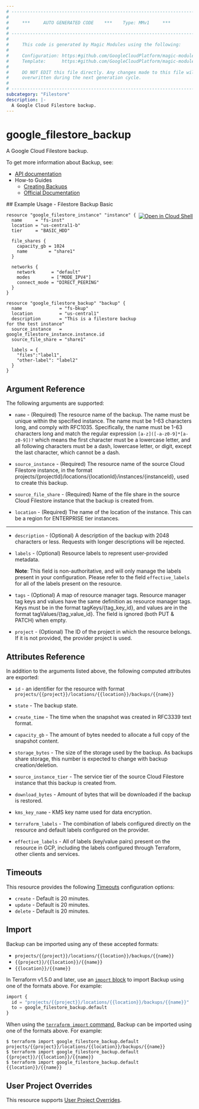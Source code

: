 ```yaml
---
# ----------------------------------------------------------------------------
#
#     ***     AUTO GENERATED CODE    ***    Type: MMv1     ***
#
# ----------------------------------------------------------------------------
#
#     This code is generated by Magic Modules using the following:
#
#     Configuration: https:#github.com/GoogleCloudPlatform/magic-modules/tree/main/mmv1/products/filestore/Backup.yaml
#     Template:      https:#github.com/GoogleCloudPlatform/magic-modules/tree/main/mmv1/templates/terraform/resource.html.markdown.tmpl
#
#     DO NOT EDIT this file directly. Any changes made to this file will be
#     overwritten during the next generation cycle.
#
# ----------------------------------------------------------------------------
subcategory: "Filestore"
description: |-
  A Google Cloud Filestore backup.
---
```


# google_filestore_backup

A Google Cloud Filestore backup.


To get more information about Backup, see:

* [API documentation](https://cloud.google.com/filestore/docs/reference/rest/v1/projects.locations.instances.backups)
* How-to Guides
    * [Creating Backups](https://cloud.google.com/filestore/docs/create-backups)
    * [Official Documentation](https://cloud.google.com/filestore/docs/backups)

<div class = "oics-button" style="float: right; margin: 0 0 -15px">
  <a href="https://console.cloud.google.com/cloudshell/open?cloudshell_git_repo=https%3A%2F%2Fgithub.com%2Fterraform-google-modules%2Fdocs-examples.git&cloudshell_image=gcr.io%2Fcloudshell-images%2Fcloudshell%3Alatest&cloudshell_print=.%2Fmotd&cloudshell_tutorial=.%2Ftutorial.md&cloudshell_working_dir=filestore_backup_basic&open_in_editor=main.tf" target="_blank">
    <img alt="Open in Cloud Shell" src="//gstatic.com/cloudssh/images/open-btn.svg" style="max-height: 44px; margin: 32px auto; max-width: 100%;">
  </a>
</div>
## Example Usage - Filestore Backup Basic


```hcl
resource "google_filestore_instance" "instance" {
  name     = "fs-inst"
  location = "us-central1-b"
  tier     = "BASIC_HDD"

  file_shares {
    capacity_gb = 1024
    name        = "share1"
  }

  networks {
    network      = "default"
    modes        = ["MODE_IPV4"]
    connect_mode = "DIRECT_PEERING"
  }
}

resource "google_filestore_backup" "backup" {
  name              = "fs-bkup"
  location          = "us-central1"
  description       = "This is a filestore backup for the test instance"
  source_instance   = google_filestore_instance.instance.id
  source_file_share = "share1"

  labels = {
    "files":"label1",
    "other-label": "label2"
  }
}
```

## Argument Reference

The following arguments are supported:


* `name` -
  (Required)
  The resource name of the backup. The name must be unique within the specified instance.
  The name must be 1-63 characters long, and comply with
  RFC1035. Specifically, the name must be 1-63 characters long and match
  the regular expression `[a-z]([-a-z0-9]*[a-z0-9])?` which means the
  first character must be a lowercase letter, and all following
  characters must be a dash, lowercase letter, or digit, except the last
  character, which cannot be a dash.

* `source_instance` -
  (Required)
  The resource name of the source Cloud Filestore instance, in the format projects/{projectId}/locations/{locationId}/instances/{instanceId}, used to create this backup.

* `source_file_share` -
  (Required)
  Name of the file share in the source Cloud Filestore instance that the backup is created from.

* `location` -
  (Required)
  The name of the location of the instance. This can be a region for ENTERPRISE tier instances.


- - -


* `description` -
  (Optional)
  A description of the backup with 2048 characters or less. Requests with longer descriptions will be rejected.

* `labels` -
  (Optional)
  Resource labels to represent user-provided metadata.

  **Note**: This field is non-authoritative, and will only manage the labels present in your configuration.
  Please refer to the field `effective_labels` for all of the labels present on the resource.

* `tags` -
  (Optional)
  A map of resource manager tags.
  Resource manager tag keys and values have the same definition as resource manager tags.
  Keys must be in the format tagKeys/{tag_key_id}, and values are in the format tagValues/{tag_value_id}.
  The field is ignored (both PUT & PATCH) when empty.

* `project` - (Optional) The ID of the project in which the resource belongs.
    If it is not provided, the provider project is used.


## Attributes Reference

In addition to the arguments listed above, the following computed attributes are exported:

* `id` - an identifier for the resource with format `projects/{{project}}/locations/{{location}}/backups/{{name}}`

* `state` -
  The backup state.

* `create_time` -
  The time when the snapshot was created in RFC3339 text format.

* `capacity_gb` -
  The amount of bytes needed to allocate a full copy of the snapshot content.

* `storage_bytes` -
  The size of the storage used by the backup. As backups share storage, this number is expected to change with backup creation/deletion.

* `source_instance_tier` -
  The service tier of the source Cloud Filestore instance that this backup is created from.

* `download_bytes` -
  Amount of bytes that will be downloaded if the backup is restored.

* `kms_key_name` -
  KMS key name used for data encryption.

* `terraform_labels` -
  The combination of labels configured directly on the resource
   and default labels configured on the provider.

* `effective_labels` -
  All of labels (key/value pairs) present on the resource in GCP, including the labels configured through Terraform, other clients and services.


## Timeouts

This resource provides the following
[Timeouts](https://developer.hashicorp.com/terraform/plugin/sdkv2/resources/retries-and-customizable-timeouts) configuration options:

- `create` - Default is 20 minutes.
- `update` - Default is 20 minutes.
- `delete` - Default is 20 minutes.

## Import


Backup can be imported using any of these accepted formats:

* `projects/{{project}}/locations/{{location}}/backups/{{name}}`
* `{{project}}/{{location}}/{{name}}`
* `{{location}}/{{name}}`


In Terraform v1.5.0 and later, use an [`import` block](https://developer.hashicorp.com/terraform/language/import) to import Backup using one of the formats above. For example:

```tf
import {
  id = "projects/{{project}}/locations/{{location}}/backups/{{name}}"
  to = google_filestore_backup.default
}
```

When using the [`terraform import` command](https://developer.hashicorp.com/terraform/cli/commands/import), Backup can be imported using one of the formats above. For example:

```
$ terraform import google_filestore_backup.default projects/{{project}}/locations/{{location}}/backups/{{name}}
$ terraform import google_filestore_backup.default {{project}}/{{location}}/{{name}}
$ terraform import google_filestore_backup.default {{location}}/{{name}}
```

## User Project Overrides

This resource supports [User Project Overrides](https://registry.terraform.io/providers/hashicorp/google/latest/docs/guides/provider_reference#user_project_override).
